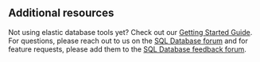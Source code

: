 ## Additional resources
Not using elastic database tools yet? Check out our [Getting Started Guide](../articles/sql-database/sql-database-elastic-scale-get-started.md).  For questions, please reach out to us on the [SQL Database forum](http://social.msdn.microsoft.com/forums/azure/home?forum=ssdsgetstarted) and for feature requests, please add them to the [SQL Database feedback forum](https://feedback.azure.com/forums/217321-sql-database/).
